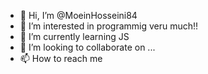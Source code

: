 - 👋 Hi, I’m @MoeinHosseini84
- 👀 I’m interested in programmig veru much!!
- 🌱 I’m currently learning JS
- 💞️ I’m looking to collaborate on ...
- 📫 How to reach me 

<!---
MoeinHosseini84/MoeinHosseini84 is a ✨ special ✨ repository because its `README.md` (this file) appears on your GitHub profile.
You can click the Preview link to take a look at your changes.
--->
